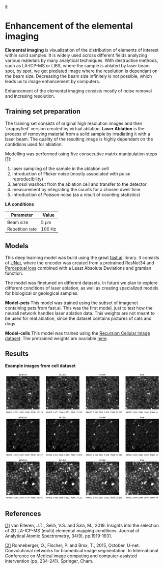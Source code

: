 [a](/apm/l/:packageName)

# Enhancement of the elemental imaging

**Elemental imaging** is visualization of the distribution of elements of interest within solid samples. It is widely used across different fields analyzing various materials by many analytical techniques. With destructive methods, such as LA-ICP-MS or LIBS, where the sample is ablated by laser beam spot, by spot, we get pixelated image where the resolution is dependant on the beam size. Decreasing the beam size infinitely is not possible, which leads us to image enhancement by computers.

Enhancement of the elemental imaging consists mostly of noise removal and incresing resolution.

## Training set preparation
The training set consists of original high resolution images and their 'crappyfied' version created by virtual ablation. **Laser Ablation** is the process of removing material from a solid sample by irradiating it with a laser beam. The quality of the resulting image is highly dependant on the contidions used for ablation.    

Modelling was performed using five consecutive matrix manipulation steps [[1]](https://pubs.rsc.org/en/content/articlehtml/2019/ja/c9ja00166b):
1. laser sampling of the sample in the ablation cell
2. introduction of Flicker noise (mostly associated with pulse reproducibility)
3. aerosol washout from the ablation cell and transfer to the detector
4. measurement by integrating the counts for a chosen dwell time
5. introduction of Poisson noise (as a result of counting statistics)

**LA conditions**

Parameter | Value
--- | --- 
Beam size | 5 μm
Repetition rate | 100 Hz

## Models
This deep learning model was build using the great [fast.ai](https://www.fast.ai/about/) library. It consists of [UNet](https://arxiv.org/pdf/1505.04597.pdf), where the encoder was created from a pretrained ResNet34 and [Perceptual loss](https://arxiv.org/abs/1603.08155) combined with a Least Absolute Deviations and gramian function. 

The model was finetuned on different datasets. In future we plan to explore different conditions of laser ablation, as well as creating specialized models for biological or geological samples. 

**Model-pets**
This model was trained using the subset of imagenet containing pets from fast.ai. This was the first model, just to test how the neurall network handles laser ablation data. This weights are not meant to be used for real ablation, since the dataset contains pictures of cats and dogs.

**Model-cells**
This model was trained using the [Recursion Cellular Image dataset](https://www.rxrx.ai). The pretrained weights are available  [here](https://www.dropbox.com/s/aa7fqv4sypb0ecy/model.pth).

## Results

**Example images from cell dataset**

![comparison1](results/cells/E07_s2_w2_plot.png)
![comparison2](results/cells/I07_s1_w5_plot.png)
![comparison2](results/cells/J20_s1_w2_plot.png)

## References

[[1]](https://pubs.rsc.org/en/content/articlehtml/2019/ja/c9ja00166b) van Elteren, J.T., Šelih, V.S. and Šala, M., 2019. Insights into the selection of 2D LA-ICP-MS (multi) elemental mapping conditions. Journal of Analytical Atomic Spectrometry, 34(9), pp.1919-1931.

[[2]](https://arxiv.org/pdf/1505.04597.pdf) Ronneberger, O., Fischer, P. and Brox, T., 2015, October. U-net: Convolutional networks for biomedical image segmentation. In International Conference on Medical image computing and computer-assisted intervention (pp. 234-241). Springer, Cham.
